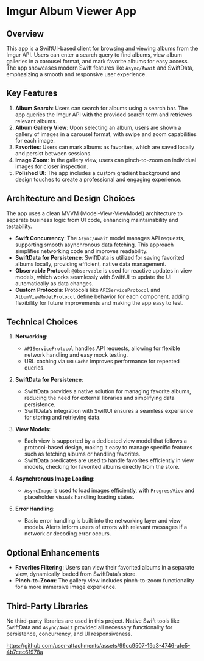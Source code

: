 # Imgur Album Viewer App

## Overview

This app is a SwiftUI-based client for browsing and viewing albums from the Imgur API. Users can enter a search query to find albums, view album galleries in a carousel format, and mark favorite albums for easy access. The app showcases modern Swift features like `Async/Await` and SwiftData, emphasizing a smooth and responsive user experience.

## Key Features

1. **Album Search**: Users can search for albums using a search bar. The app queries the Imgur API with the provided search term and retrieves relevant albums.
2. **Album Gallery View**: Upon selecting an album, users are shown a gallery of images in a carousel format, with swipe and zoom capabilities for each image.
3. **Favorites**: Users can mark albums as favorites, which are saved locally and persist between sessions.
4. **Image Zoom**: In the gallery view, users can pinch-to-zoom on individual images for closer inspection.
5. **Polished UI**: The app includes a custom gradient background and design touches to create a professional and engaging experience.

## Architecture and Design Choices

The app uses a clean MVVM (Model-View-ViewModel) architecture to separate business logic from UI code, enhancing maintainability and testability.

- **Swift Concurrency**: The `Async/Await` model manages API requests, supporting smooth asynchronous data fetching. This approach simplifies networking code and improves readability.
- **SwiftData for Persistence**: SwiftData is utilized for saving favorited albums locally, providing efficient, native data management.
- **Observable Protocol**: `@Observable` is used for reactive updates in view models, which works seamlessly with SwiftUI to update the UI automatically as data changes.
- **Custom Protocols**: Protocols like `APIServiceProtocol` and `AlbumViewModelProtocol` define behavior for each component, adding flexibility for future improvements and making the app easy to test.

## Technical Choices

1. **Networking**: 
    - `APIServiceProtocol` handles API requests, allowing for flexible network handling and easy mock testing.
    - URL caching via `URLCache` improves performance for repeated queries.

2. **SwiftData for Persistence**:
    - SwiftData provides a native solution for managing favorite albums, reducing the need for external libraries and simplifying data persistence.
    - SwiftData’s integration with SwiftUI ensures a seamless experience for storing and retrieving data.

3. **View Models**:
    - Each view is supported by a dedicated view model that follows a protocol-based design, making it easy to manage specific features such as fetching albums or handling favorites.
    - SwiftData predicates are used to handle favorites efficiently in view models, checking for favorited albums directly from the store.

4. **Asynchronous Image Loading**:
    - `AsyncImage` is used to load images efficiently, with `ProgressView` and placeholder visuals handling loading states.

5. **Error Handling**:
    - Basic error handling is built into the networking layer and view models. Alerts inform users of errors with relevant messages if a network or decoding error occurs.

## Optional Enhancements

- **Favorites Filtering**: Users can view their favorited albums in a separate view, dynamically loaded from SwiftData’s store.
- **Pinch-to-Zoom**: The gallery view includes pinch-to-zoom functionality for a more immersive image experience.

## Third-Party Libraries

No third-party libraries are used in this project. Native Swift tools like SwiftData and `Async/Await` provided all necessary functionality for persistence, concurrency, and UI responsiveness.


https://github.com/user-attachments/assets/99cc9507-19a3-4746-afe5-4b7cec61978a


